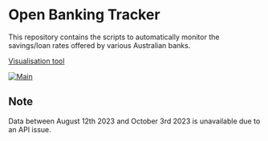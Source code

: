 # Open Banking Tracker

This repository contains the scripts to automatically monitor the savings/loan rates offered by various Australian banks.

[Visualisation tool](https://mango-dune-07a8b7110.1.azurestaticapps.net/?repo=LukePrior%2Fopen-banking-tracker)

[![Main](https://github.com/LukePrior/open-banking-tracker/actions/workflows/main.yml/badge.svg)](https://github.com/LukePrior/open-banking-tracker/actions/workflows/main.yml)

## Note

Data between August 12th 2023 and October 3rd 2023 is unavailable due to an API issue.
